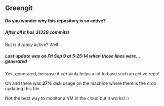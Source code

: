 ## Greengit

#### Do you wonder why this repository is so active?

##### After all it has 31329 commits!

But is it *really* active? Well...

##### Last update was on Fri Sep 9 at 5:25:14 when those lines were... generated

Yes, generated, because it certainly helps a lot to have such an active repo!

Oh and there was **27%** disk usage on the machine
where there is the cron updating this file.

Not the best way to monitor a VM in the cloud but it works! :)

